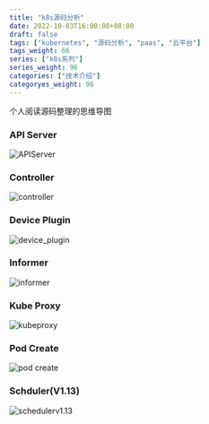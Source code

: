 ```yaml
---
title: "k8s源码分析"
date: 2022-10-03T16:00:00+08:00
draft: false
tags: ["kubernetes", "源码分析", "paas", "云平台"]
tags_weight: 66
series: ["k8s系列"]
series_weight: 96
categories: ["技术介绍"]
categoryes_weight: 96
---
```


个人阅读源码整理的思维导图

<!-- more -->

### API Server

![APIServer](/img/k8s/APIServer.svg)

### Controller

![controller](/img/k8s/controller.svg)

### Device Plugin

![device_plugin](/img/k8s/device_plugin.svg)

### Informer

![informer](/img/k8s/informer.svg)

### Kube Proxy

![kubeproxy](/img/k8s/kubeproxy.svg)

### Pod Create

![pod create](/img/k8s/pod-create.svg)

### Schduler(V1.13)

![schedulerv1.13](/img/k8s/schedulerv1.13.svg)
